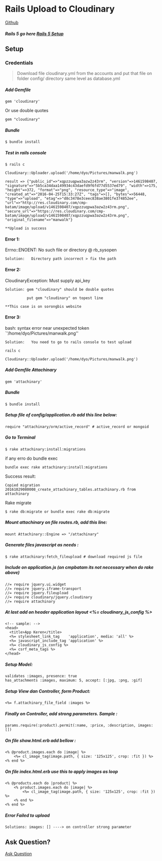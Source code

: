 # Rails Upload to Cloudinary

[Github](https://github.com/assembler/attachinary)

##### Rails 5 go here [Rails 5 Setup](https://github.com/vanbumi/CodeJournal/blob/master/Ruby%20On%20Rails/Cloudinary/Cloudinary%20for%20Rails%205.md)  

## Setup

### Credentials

> Download file cloudinary.yml from the accounts and put that file on folder config/ directory same level as database.yml

##### Add Gemfile

	gem 'cloudinary'

Or use double quotes

	gem "cloudinary"

##### Bundle

	$ bundle install

##### Test in rails console

	$ rails c 

	Cloudinary::Uploader.upload('/home/dyo/Pictures/manwalk.png')

	result => {"public_id"=>"xqpzzuqpwa3azw2z43rm", "version"=>1461598407, "signature"=>"5b5ca34daa149934c43daefd9f6fd77d5537ed79", "width"=>175, "height"=>372, "format"=>"png", "resource_type"=>"image", "created_at"=>"2016-04-25T15:33:27Z", "tags"=>[], "bytes"=>56448, "type"=>"upload", "etag"=>"d8c3478e3ceec838ae3801fe374852ee", "url"=>"http://res.cloudinary.com/cmp-batam/image/upload/v1461598407/xqpzzuqpwa3azw2z43rm.png", "secure_url"=>"https://res.cloudinary.com/cmp-batam/image/upload/v1461598407/xqpzzuqpwa3azw2z43rm.png", "original_filename"=>"manwalk"}

	**Upload is success

#### Error 1:	

Errno::ENOENT: No such file or directory @ rb_sysopen

	Solution:	Directory path incorrect > fix the path	

#### Error 2:    

CloudinaryException: Must supply api_key

	Solution: gem "cloudinary" should be double quotes

			  put gem "cloudinary" on topest line	

	**This case is on sorongbis website

#### Error 3: 

bash: syntax error near unexpected token `'/home/dyo/Pictures/manwalk.png''

	Solution: 	You need to go to rails console to test upload

	rails c

	Cloudinary::Uploader.upload('/home/dyo/Pictures/manwalk.png')

##### Add Gemfile Attachinary

	gem 'attachinary'

##### Bundle	

	$ bundle install

##### Setup file of **config/application.rb** add this line below:

	require "attachinary/orm/active_record" # active_record or mongoid

##### Go to Terminal	

	$ rake attachinary:install:migrations

if any erro do bundle exec

	bundle exec rake attachinary:install:migrations	

Success result:

	Copied migration 20161029080008_create_attachinary_tables.attachinary.rb from attachinary

Rake migrate	

	$ rake db:migrate or bundle exec rake db:migrate

##### Mount attachinary on file routes.rb, add this line:

	mount Attachinary::Engine => "/attachinary"

##### Generate files javascript as needs :

	$ rake attachinary:fetch_fileupload # download required js file

##### Include on application.js (on cmpbatam its not necessary when do rake above)

	//= require jquery.ui.widget
	//= require jquery.iframe-transport
	//= require jquery.fileupload
	//= require cloudinary/jquery.cloudinary
	//= require attachinary

##### At last add on header application layout <%= cloudinary_js_config %>

	<!-- sample: -->
	<head>
	  <title>App Keren</title>
	  <%= stylesheet_link_tag    'application', media: 'all' %>
	  <%= javascript_include_tag 'application' %>
	  <%= cloudinary_js_config %>
	  <%= csrf_meta_tags %>
	</head>	

##### Setup Model:

	validates :images, presence: true
	has_attachments :images, maximum: 5, accept: [:jpg, :png, :gif]


##### Setup View dan Controller, form Product:

	<%= f.attachinary_file_field :images %>

##### Finally on Controller, add strong parameters. Sample :

	params.require(:product).permit(:name, :price, :description, images: [])

##### On file show.html.erb add bellow :

	<% @product.images.each do |image| %>
    	<%= cl_image_tag(image.path, { size: '125x125', crop: :fit }) %>
	<% end %>	

##### On file index.html.erb use this to apply images as loop

	<% @products.each do |product| %>
		<% product.images.each do |image| %>
	    	<%= cl_image_tag(image.path, { size: '125x125', crop: :fit }) %>
		<% end %>		
	<% end %>

##### Error Failed to upload

	Solutions: images: [] ----> on controller strong parameter 	

## Ask Question?

[Ask Question](https://www.bountysource.com/teams/attachinary/issues?tracker_ids=286322)















